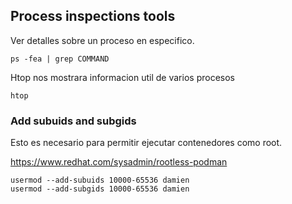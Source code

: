 ## Process inspections tools
Ver detalles sobre un proceso en especifico.
```
ps -fea | grep COMMAND
```

Htop nos mostrara informacion util de varios procesos
```
htop
```

### Add subuids and subgids
Esto es necesario para permitir ejecutar contenedores como root.


https://www.redhat.com/sysadmin/rootless-podman

```
usermod --add-subuids 10000-65536 damien
usermod --add-subgids 10000-65536 damien
```
